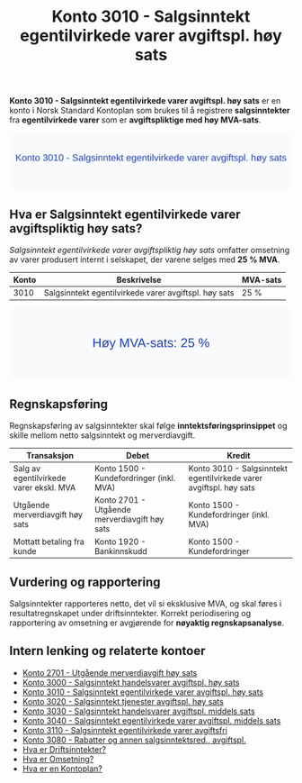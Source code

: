 ﻿---
title: "Konto 3010 - Salgsinntekt egentilvirkede varer avgiftspl. høy sats"
seoTitle: "Konto 3010 | Salgsinntekt egentilvirkede varer høy sats | Kontoplan"
description: "Konto 3010 brukes til å registrere salgsinntekt fra egentilvirkede varer med 25 % MVA. Dekker bruksområder, bokføring, periodisering og rapportering."
summary: "Konto 3010: salgsinntekt egentilvirkede varer med høy MVA-sats. Når og hvordan bokføre."
---

**Konto 3010 - Salgsinntekt egentilvirkede varer avgiftspl. høy sats** er en konto i Norsk Standard Kontoplan som brukes til å registrere **salgsinntekter** fra **egentilvirkede varer** som er **avgiftspliktige med høy MVA-sats**.

![Illustrasjon av konto 3010 Salgsinntekt egentilvirkede varer avgiftspl. høy sats](3010-salgsinntekt-egentilvirkede-varer-avgiftspl-hoy-sats-image.svg)

## Hva er Salgsinntekt egentilvirkede varer avgiftspliktig høy sats?

*Salgsinntekt egentilvirkede varer avgiftspliktig høy sats* omfatter omsetning av varer produsert internt i selskapet, der varene selges med **25 % MVA**.

| Konto | Beskrivelse                                                       | MVA-sats |
|-------|-------------------------------------------------------------------|----------|
| 3010  | Salgsinntekt egentilvirkede varer avgiftspl. høy sats            | 25 %     |

![Høy MVA-sats: 25 %](3010-mva-hoy-sats.svg)

## Regnskapsføring

Regnskapsføring av salgsinntekter skal følge **inntektsføringsprinsippet** og skille mellom netto salgsinntekt og merverdiavgift.

| Transaksjon                                 | Debet                                            | Kredit                                               |
|---------------------------------------------|--------------------------------------------------|------------------------------------------------------|
| Salg av egentilvirkede varer ekskl. MVA     | Konto 1500 - Kundefordringer (inkl. MVA)         | Konto 3010 - Salgsinntekt egentilvirkede varer avgiftspl. høy sats |
| Utgående merverdiavgift høy sats            | Konto 2701 - Utgående merverdiavgift høy sats     | Konto 1500 - Kundefordringer (inkl. MVA)             |
| Mottatt betaling fra kunde                  | Konto 1920 - Bankinnskudd                         | Konto 1500 - Kundefordringer                         |

## Vurdering og rapportering

Salgsinntekter rapporteres netto, det vil si eksklusive MVA, og skal føres i resultatregnskapet under driftsinntekter. Korrekt periodisering og rapportering av omsetning er avgjørende for **nøyaktig regnskapsanalyse**.

## Intern lenking og relaterte kontoer

* [Konto 2701 - Utgående merverdiavgift høy sats](/blogs/kontoplan/2701-utgaende-merverdiavgift-hoy-sats "Konto 2701 - Utgående merverdiavgift høy sats")
* [Konto 3000 - Salgsinntekt handelsvarer avgiftspl. høy sats](/blogs/kontoplan/3000-salgsinntekt-handelsvarer-avgiftspl-hoy-sats "Konto 3000 - Salgsinntekt handelsvarer avgiftspl. høy sats")
* [Konto 3010 - Salgsinntekt egentilvirkede varer avgiftspl. høy sats](/blogs/kontoplan/3010-salgsinntekt-egentilvirkede-varer-avgiftspl-hoy-sats "Konto 3010 - Salgsinntekt egentilvirkede varer avgiftspl. høy sats")
* [Konto 3020 - Salgsinntekt tjenester avgiftspl. høy sats](/blogs/kontoplan/3020-salgsinntekt-tjenester-avgiftspl-hoy-sats "Konto 3020 - Salgsinntekt tjenester avgiftspl. høy sats")
* [Konto 3030 - Salgsinntekt handelsvarer avgiftspl. middels sats](/blogs/kontoplan/3030-salgsinntekt-handelsvarer-avgiftspl-middels-sats "Konto 3030 - Salgsinntekt handelsvarer avgiftspl. middels sats")
* [Konto 3040 - Salgsinntekt egentilvirkede varer avgiftspl. middels sats](/blogs/kontoplan/3040-salgsinntekt-egentilvirkede-varer-avgiftspl-middels-sats "Konto 3040 - Salgsinntekt egentilvirkede varer avgiftspl. middels sats")
* [Konto 3110 - Salgsinntekt egentilvirkede varer avgiftsfri](/blogs/kontoplan/3110-salgsinntekt-egentilvirkede-varer-avgiftsfri "Konto 3110 - Salgsinntekt egentilvirkede varer avgiftsfri")
* [Konto 3080 - Rabatter og annen salgsinntektsred., avgiftspl.](/blogs/kontoplan/3080-rabatter-og-annen-salgsinntektsred-avgiftspl "Konto 3080 - Rabatter og annen salgsinntektsred., avgiftspl.")
* [Hva er Driftsinntekter?](/blogs/regnskap/hva-er-driftsinntekter "Hva er Driftsinntekter? Komplett Guide til Driftsinntekter i Regnskap")
* [Hva er Omsetning?](/blogs/regnskap/hva-er-omsetning "Hva er Omsetning? Komplett Guide til Omsetning i Regnskap og Skatt")
* [Hva er en Kontoplan?](/blogs/regnskap/hva-er-kontoplan "Hva er en Kontoplan? Komplett Guide til Kontoplaner i Norsk Regnskap")






